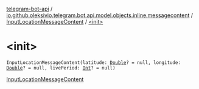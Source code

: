 [telegram-bot-api](../../index.md) / [io.github.oleksivio.telegram.bot.api.model.objects.inline.messagecontent](../index.md) / [InputLocationMessageContent](index.md) / [&lt;init&gt;](./-init-.md)

# &lt;init&gt;

`InputLocationMessageContent(latitude: `[`Double`](https://kotlinlang.org/api/latest/jvm/stdlib/kotlin/-double/index.html)`? = null, longitude: `[`Double`](https://kotlinlang.org/api/latest/jvm/stdlib/kotlin/-double/index.html)`? = null, livePeriod: `[`Int`](https://kotlinlang.org/api/latest/jvm/stdlib/kotlin/-int/index.html)`? = null)`

[InputLocationMessageContent](https://core.telegram.org/bots/api/#inputlocationmessagecontent)

